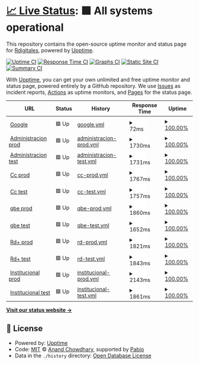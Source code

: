 # [📈 Live Status](https://Rdigitales.github.io/VerificationStatusPages): <!--live status--> **🟩 All systems operational**

This repository contains the open-source uptime monitor and status page for [Rdigitales](https://Rdigitales.github.io/VerificationStatusPages), powered by [Upptime](https://github.com/upptime/upptime).

[![Uptime CI](https://github.com/Rdigitales/VerificationStatusPages/workflows/Uptime%20CI/badge.svg)](https://github.com/Rdigitales/VerificationStatusPages/actions?query=workflow%3A%22Uptime+CI%22)
[![Response Time CI](https://github.com/Rdigitales/VerificationStatusPages/workflows/Response%20Time%20CI/badge.svg)](https://github.com/Rdigitales/VerificationStatusPages/actions?query=workflow%3A%22Response+Time+CI%22)
[![Graphs CI](https://github.com/Rdigitales/VerificationStatusPages/workflows/Graphs%20CI/badge.svg)](https://github.com/Rdigitales/VerificationStatusPages/actions?query=workflow%3A%22Graphs+CI%22)
[![Static Site CI](https://github.com/Rdigitales/VerificationStatusPages/workflows/Static%20Site%20CI/badge.svg)](https://github.com/Rdigitales/VerificationStatusPages/actions?query=workflow%3A%22Static+Site+CI%22)
[![Summary CI](https://github.com/Rdigitales/VerificationStatusPages/workflows/Summary%20CI/badge.svg)](https://github.com/Rdigitales/VerificationStatusPages/actions?query=workflow%3A%22Summary+CI%22)

With [Upptime](https://upptime.js.org), you can get your own unlimited and free uptime monitor and status page, powered entirely by a GitHub repository. We use [Issues](https://github.com/Rdigitales/VerificationStatusPages/issues) as incident reports, [Actions](https://github.com/Rdigitales/VerificationStatusPages/actions) as uptime monitors, and [Pages](https://Rdigitales.github.io/VerificationStatusPages) for the status page.

<!--start: status pages-->
<!-- This summary is generated by Upptime (https://github.com/upptime/upptime) -->
<!-- Do not edit this manually, your changes will be overwritten -->
<!-- prettier-ignore -->
| URL | Status | History | Response Time | Uptime |
| --- | ------ | ------- | ------------- | ------ |
| <img alt="" src="https://icons.duckduckgo.com/ip3/null.ico" height="13"> [Google](www.google.com) | 🟩 Up | [google.yml](https://github.com/Rdigitales/upptime/commits/HEAD/history/google.yml) | <details><summary><img alt="Response time graph" src="./graphs/google/response-time-week.png" height="20"> 72ms</summary><br><a href="https://Rdigitales.github.io/VerificationStatusPages/history/google"><img alt="Response time 101" src="https://img.shields.io/endpoint?url=https%3A%2F%2Fraw.githubusercontent.com%2FRdigitales%2Fupptime%2FHEAD%2Fapi%2Fgoogle%2Fresponse-time.json"></a><br><a href="https://Rdigitales.github.io/VerificationStatusPages/history/google"><img alt="24-hour response time 57" src="https://img.shields.io/endpoint?url=https%3A%2F%2Fraw.githubusercontent.com%2FRdigitales%2Fupptime%2FHEAD%2Fapi%2Fgoogle%2Fresponse-time-day.json"></a><br><a href="https://Rdigitales.github.io/VerificationStatusPages/history/google"><img alt="7-day response time 72" src="https://img.shields.io/endpoint?url=https%3A%2F%2Fraw.githubusercontent.com%2FRdigitales%2Fupptime%2FHEAD%2Fapi%2Fgoogle%2Fresponse-time-week.json"></a><br><a href="https://Rdigitales.github.io/VerificationStatusPages/history/google"><img alt="30-day response time 91" src="https://img.shields.io/endpoint?url=https%3A%2F%2Fraw.githubusercontent.com%2FRdigitales%2Fupptime%2FHEAD%2Fapi%2Fgoogle%2Fresponse-time-month.json"></a><br><a href="https://Rdigitales.github.io/VerificationStatusPages/history/google"><img alt="1-year response time 101" src="https://img.shields.io/endpoint?url=https%3A%2F%2Fraw.githubusercontent.com%2FRdigitales%2Fupptime%2FHEAD%2Fapi%2Fgoogle%2Fresponse-time-year.json"></a></details> | <details><summary><a href="https://Rdigitales.github.io/VerificationStatusPages/history/google">100.00%</a></summary><a href="https://Rdigitales.github.io/VerificationStatusPages/history/google"><img alt="All-time uptime 100.00%" src="https://img.shields.io/endpoint?url=https%3A%2F%2Fraw.githubusercontent.com%2FRdigitales%2Fupptime%2FHEAD%2Fapi%2Fgoogle%2Fuptime.json"></a><br><a href="https://Rdigitales.github.io/VerificationStatusPages/history/google"><img alt="24-hour uptime 100.00%" src="https://img.shields.io/endpoint?url=https%3A%2F%2Fraw.githubusercontent.com%2FRdigitales%2Fupptime%2FHEAD%2Fapi%2Fgoogle%2Fuptime-day.json"></a><br><a href="https://Rdigitales.github.io/VerificationStatusPages/history/google"><img alt="7-day uptime 100.00%" src="https://img.shields.io/endpoint?url=https%3A%2F%2Fraw.githubusercontent.com%2FRdigitales%2Fupptime%2FHEAD%2Fapi%2Fgoogle%2Fuptime-week.json"></a><br><a href="https://Rdigitales.github.io/VerificationStatusPages/history/google"><img alt="30-day uptime 100.00%" src="https://img.shields.io/endpoint?url=https%3A%2F%2Fraw.githubusercontent.com%2FRdigitales%2Fupptime%2FHEAD%2Fapi%2Fgoogle%2Fuptime-month.json"></a><br><a href="https://Rdigitales.github.io/VerificationStatusPages/history/google"><img alt="1-year uptime 100.00%" src="https://img.shields.io/endpoint?url=https%3A%2F%2Fraw.githubusercontent.com%2FRdigitales%2Fupptime%2FHEAD%2Fapi%2Fgoogle%2Fuptime-year.json"></a></details>
| <img alt="" src="https://icons.duckduckgo.com/ip3/administracion.rdigitales.com.ar.ico" height="13"> [Administracion prod](https://administracion.rdigitales.com.ar/login.aspx) | 🟩 Up | [administracion-prod.yml](https://github.com/Rdigitales/upptime/commits/HEAD/history/administracion-prod.yml) | <details><summary><img alt="Response time graph" src="./graphs/administracion-prod/response-time-week.png" height="20"> 1730ms</summary><br><a href="https://Rdigitales.github.io/VerificationStatusPages/history/administracion-prod"><img alt="Response time 1844" src="https://img.shields.io/endpoint?url=https%3A%2F%2Fraw.githubusercontent.com%2FRdigitales%2Fupptime%2FHEAD%2Fapi%2Fadministracion-prod%2Fresponse-time.json"></a><br><a href="https://Rdigitales.github.io/VerificationStatusPages/history/administracion-prod"><img alt="24-hour response time 1840" src="https://img.shields.io/endpoint?url=https%3A%2F%2Fraw.githubusercontent.com%2FRdigitales%2Fupptime%2FHEAD%2Fapi%2Fadministracion-prod%2Fresponse-time-day.json"></a><br><a href="https://Rdigitales.github.io/VerificationStatusPages/history/administracion-prod"><img alt="7-day response time 1730" src="https://img.shields.io/endpoint?url=https%3A%2F%2Fraw.githubusercontent.com%2FRdigitales%2Fupptime%2FHEAD%2Fapi%2Fadministracion-prod%2Fresponse-time-week.json"></a><br><a href="https://Rdigitales.github.io/VerificationStatusPages/history/administracion-prod"><img alt="30-day response time 1897" src="https://img.shields.io/endpoint?url=https%3A%2F%2Fraw.githubusercontent.com%2FRdigitales%2Fupptime%2FHEAD%2Fapi%2Fadministracion-prod%2Fresponse-time-month.json"></a><br><a href="https://Rdigitales.github.io/VerificationStatusPages/history/administracion-prod"><img alt="1-year response time 1844" src="https://img.shields.io/endpoint?url=https%3A%2F%2Fraw.githubusercontent.com%2FRdigitales%2Fupptime%2FHEAD%2Fapi%2Fadministracion-prod%2Fresponse-time-year.json"></a></details> | <details><summary><a href="https://Rdigitales.github.io/VerificationStatusPages/history/administracion-prod">100.00%</a></summary><a href="https://Rdigitales.github.io/VerificationStatusPages/history/administracion-prod"><img alt="All-time uptime 100.00%" src="https://img.shields.io/endpoint?url=https%3A%2F%2Fraw.githubusercontent.com%2FRdigitales%2Fupptime%2FHEAD%2Fapi%2Fadministracion-prod%2Fuptime.json"></a><br><a href="https://Rdigitales.github.io/VerificationStatusPages/history/administracion-prod"><img alt="24-hour uptime 100.00%" src="https://img.shields.io/endpoint?url=https%3A%2F%2Fraw.githubusercontent.com%2FRdigitales%2Fupptime%2FHEAD%2Fapi%2Fadministracion-prod%2Fuptime-day.json"></a><br><a href="https://Rdigitales.github.io/VerificationStatusPages/history/administracion-prod"><img alt="7-day uptime 100.00%" src="https://img.shields.io/endpoint?url=https%3A%2F%2Fraw.githubusercontent.com%2FRdigitales%2Fupptime%2FHEAD%2Fapi%2Fadministracion-prod%2Fuptime-week.json"></a><br><a href="https://Rdigitales.github.io/VerificationStatusPages/history/administracion-prod"><img alt="30-day uptime 100.00%" src="https://img.shields.io/endpoint?url=https%3A%2F%2Fraw.githubusercontent.com%2FRdigitales%2Fupptime%2FHEAD%2Fapi%2Fadministracion-prod%2Fuptime-month.json"></a><br><a href="https://Rdigitales.github.io/VerificationStatusPages/history/administracion-prod"><img alt="1-year uptime 100.00%" src="https://img.shields.io/endpoint?url=https%3A%2F%2Fraw.githubusercontent.com%2FRdigitales%2Fupptime%2FHEAD%2Fapi%2Fadministracion-prod%2Fuptime-year.json"></a></details>
| <img alt="" src="https://icons.duckduckgo.com/ip3/administracion.rdtest.com.ar.ico" height="13"> [Administracion test](https://administracion.rdtest.com.ar:4433//login.aspx) | 🟩 Up | [administracion-test.yml](https://github.com/Rdigitales/upptime/commits/HEAD/history/administracion-test.yml) | <details><summary><img alt="Response time graph" src="./graphs/administracion-test/response-time-week.png" height="20"> 1731ms</summary><br><a href="https://Rdigitales.github.io/VerificationStatusPages/history/administracion-test"><img alt="Response time 1902" src="https://img.shields.io/endpoint?url=https%3A%2F%2Fraw.githubusercontent.com%2FRdigitales%2Fupptime%2FHEAD%2Fapi%2Fadministracion-test%2Fresponse-time.json"></a><br><a href="https://Rdigitales.github.io/VerificationStatusPages/history/administracion-test"><img alt="24-hour response time 1850" src="https://img.shields.io/endpoint?url=https%3A%2F%2Fraw.githubusercontent.com%2FRdigitales%2Fupptime%2FHEAD%2Fapi%2Fadministracion-test%2Fresponse-time-day.json"></a><br><a href="https://Rdigitales.github.io/VerificationStatusPages/history/administracion-test"><img alt="7-day response time 1731" src="https://img.shields.io/endpoint?url=https%3A%2F%2Fraw.githubusercontent.com%2FRdigitales%2Fupptime%2FHEAD%2Fapi%2Fadministracion-test%2Fresponse-time-week.json"></a><br><a href="https://Rdigitales.github.io/VerificationStatusPages/history/administracion-test"><img alt="30-day response time 2045" src="https://img.shields.io/endpoint?url=https%3A%2F%2Fraw.githubusercontent.com%2FRdigitales%2Fupptime%2FHEAD%2Fapi%2Fadministracion-test%2Fresponse-time-month.json"></a><br><a href="https://Rdigitales.github.io/VerificationStatusPages/history/administracion-test"><img alt="1-year response time 1902" src="https://img.shields.io/endpoint?url=https%3A%2F%2Fraw.githubusercontent.com%2FRdigitales%2Fupptime%2FHEAD%2Fapi%2Fadministracion-test%2Fresponse-time-year.json"></a></details> | <details><summary><a href="https://Rdigitales.github.io/VerificationStatusPages/history/administracion-test">100.00%</a></summary><a href="https://Rdigitales.github.io/VerificationStatusPages/history/administracion-test"><img alt="All-time uptime 100.00%" src="https://img.shields.io/endpoint?url=https%3A%2F%2Fraw.githubusercontent.com%2FRdigitales%2Fupptime%2FHEAD%2Fapi%2Fadministracion-test%2Fuptime.json"></a><br><a href="https://Rdigitales.github.io/VerificationStatusPages/history/administracion-test"><img alt="24-hour uptime 100.00%" src="https://img.shields.io/endpoint?url=https%3A%2F%2Fraw.githubusercontent.com%2FRdigitales%2Fupptime%2FHEAD%2Fapi%2Fadministracion-test%2Fuptime-day.json"></a><br><a href="https://Rdigitales.github.io/VerificationStatusPages/history/administracion-test"><img alt="7-day uptime 100.00%" src="https://img.shields.io/endpoint?url=https%3A%2F%2Fraw.githubusercontent.com%2FRdigitales%2Fupptime%2FHEAD%2Fapi%2Fadministracion-test%2Fuptime-week.json"></a><br><a href="https://Rdigitales.github.io/VerificationStatusPages/history/administracion-test"><img alt="30-day uptime 100.00%" src="https://img.shields.io/endpoint?url=https%3A%2F%2Fraw.githubusercontent.com%2FRdigitales%2Fupptime%2FHEAD%2Fapi%2Fadministracion-test%2Fuptime-month.json"></a><br><a href="https://Rdigitales.github.io/VerificationStatusPages/history/administracion-test"><img alt="1-year uptime 100.00%" src="https://img.shields.io/endpoint?url=https%3A%2F%2Fraw.githubusercontent.com%2FRdigitales%2Fupptime%2FHEAD%2Fapi%2Fadministracion-test%2Fuptime-year.json"></a></details>
| <img alt="" src="https://icons.duckduckgo.com/ip3/ccweb.rdigitales.com.ar.ico" height="13"> [Cc prod](https://ccweb.rdigitales.com.ar/Index.aspx) | 🟩 Up | [cc-prod.yml](https://github.com/Rdigitales/upptime/commits/HEAD/history/cc-prod.yml) | <details><summary><img alt="Response time graph" src="./graphs/cc-prod/response-time-week.png" height="20"> 1767ms</summary><br><a href="https://Rdigitales.github.io/VerificationStatusPages/history/cc-prod"><img alt="Response time 1831" src="https://img.shields.io/endpoint?url=https%3A%2F%2Fraw.githubusercontent.com%2FRdigitales%2Fupptime%2FHEAD%2Fapi%2Fcc-prod%2Fresponse-time.json"></a><br><a href="https://Rdigitales.github.io/VerificationStatusPages/history/cc-prod"><img alt="24-hour response time 1984" src="https://img.shields.io/endpoint?url=https%3A%2F%2Fraw.githubusercontent.com%2FRdigitales%2Fupptime%2FHEAD%2Fapi%2Fcc-prod%2Fresponse-time-day.json"></a><br><a href="https://Rdigitales.github.io/VerificationStatusPages/history/cc-prod"><img alt="7-day response time 1767" src="https://img.shields.io/endpoint?url=https%3A%2F%2Fraw.githubusercontent.com%2FRdigitales%2Fupptime%2FHEAD%2Fapi%2Fcc-prod%2Fresponse-time-week.json"></a><br><a href="https://Rdigitales.github.io/VerificationStatusPages/history/cc-prod"><img alt="30-day response time 1909" src="https://img.shields.io/endpoint?url=https%3A%2F%2Fraw.githubusercontent.com%2FRdigitales%2Fupptime%2FHEAD%2Fapi%2Fcc-prod%2Fresponse-time-month.json"></a><br><a href="https://Rdigitales.github.io/VerificationStatusPages/history/cc-prod"><img alt="1-year response time 1831" src="https://img.shields.io/endpoint?url=https%3A%2F%2Fraw.githubusercontent.com%2FRdigitales%2Fupptime%2FHEAD%2Fapi%2Fcc-prod%2Fresponse-time-year.json"></a></details> | <details><summary><a href="https://Rdigitales.github.io/VerificationStatusPages/history/cc-prod">100.00%</a></summary><a href="https://Rdigitales.github.io/VerificationStatusPages/history/cc-prod"><img alt="All-time uptime 100.00%" src="https://img.shields.io/endpoint?url=https%3A%2F%2Fraw.githubusercontent.com%2FRdigitales%2Fupptime%2FHEAD%2Fapi%2Fcc-prod%2Fuptime.json"></a><br><a href="https://Rdigitales.github.io/VerificationStatusPages/history/cc-prod"><img alt="24-hour uptime 100.00%" src="https://img.shields.io/endpoint?url=https%3A%2F%2Fraw.githubusercontent.com%2FRdigitales%2Fupptime%2FHEAD%2Fapi%2Fcc-prod%2Fuptime-day.json"></a><br><a href="https://Rdigitales.github.io/VerificationStatusPages/history/cc-prod"><img alt="7-day uptime 100.00%" src="https://img.shields.io/endpoint?url=https%3A%2F%2Fraw.githubusercontent.com%2FRdigitales%2Fupptime%2FHEAD%2Fapi%2Fcc-prod%2Fuptime-week.json"></a><br><a href="https://Rdigitales.github.io/VerificationStatusPages/history/cc-prod"><img alt="30-day uptime 100.00%" src="https://img.shields.io/endpoint?url=https%3A%2F%2Fraw.githubusercontent.com%2FRdigitales%2Fupptime%2FHEAD%2Fapi%2Fcc-prod%2Fuptime-month.json"></a><br><a href="https://Rdigitales.github.io/VerificationStatusPages/history/cc-prod"><img alt="1-year uptime 100.00%" src="https://img.shields.io/endpoint?url=https%3A%2F%2Fraw.githubusercontent.com%2FRdigitales%2Fupptime%2FHEAD%2Fapi%2Fcc-prod%2Fuptime-year.json"></a></details>
| <img alt="" src="https://icons.duckduckgo.com/ip3/ccweb.rdtest.com.ar.ico" height="13"> [Cc test](https://ccweb.rdtest.com.ar:4433/Index.aspx) | 🟩 Up | [cc-test.yml](https://github.com/Rdigitales/upptime/commits/HEAD/history/cc-test.yml) | <details><summary><img alt="Response time graph" src="./graphs/cc-test/response-time-week.png" height="20"> 1757ms</summary><br><a href="https://Rdigitales.github.io/VerificationStatusPages/history/cc-test"><img alt="Response time 1822" src="https://img.shields.io/endpoint?url=https%3A%2F%2Fraw.githubusercontent.com%2FRdigitales%2Fupptime%2FHEAD%2Fapi%2Fcc-test%2Fresponse-time.json"></a><br><a href="https://Rdigitales.github.io/VerificationStatusPages/history/cc-test"><img alt="24-hour response time 1970" src="https://img.shields.io/endpoint?url=https%3A%2F%2Fraw.githubusercontent.com%2FRdigitales%2Fupptime%2FHEAD%2Fapi%2Fcc-test%2Fresponse-time-day.json"></a><br><a href="https://Rdigitales.github.io/VerificationStatusPages/history/cc-test"><img alt="7-day response time 1757" src="https://img.shields.io/endpoint?url=https%3A%2F%2Fraw.githubusercontent.com%2FRdigitales%2Fupptime%2FHEAD%2Fapi%2Fcc-test%2Fresponse-time-week.json"></a><br><a href="https://Rdigitales.github.io/VerificationStatusPages/history/cc-test"><img alt="30-day response time 1735" src="https://img.shields.io/endpoint?url=https%3A%2F%2Fraw.githubusercontent.com%2FRdigitales%2Fupptime%2FHEAD%2Fapi%2Fcc-test%2Fresponse-time-month.json"></a><br><a href="https://Rdigitales.github.io/VerificationStatusPages/history/cc-test"><img alt="1-year response time 1822" src="https://img.shields.io/endpoint?url=https%3A%2F%2Fraw.githubusercontent.com%2FRdigitales%2Fupptime%2FHEAD%2Fapi%2Fcc-test%2Fresponse-time-year.json"></a></details> | <details><summary><a href="https://Rdigitales.github.io/VerificationStatusPages/history/cc-test">100.00%</a></summary><a href="https://Rdigitales.github.io/VerificationStatusPages/history/cc-test"><img alt="All-time uptime 100.00%" src="https://img.shields.io/endpoint?url=https%3A%2F%2Fraw.githubusercontent.com%2FRdigitales%2Fupptime%2FHEAD%2Fapi%2Fcc-test%2Fuptime.json"></a><br><a href="https://Rdigitales.github.io/VerificationStatusPages/history/cc-test"><img alt="24-hour uptime 100.00%" src="https://img.shields.io/endpoint?url=https%3A%2F%2Fraw.githubusercontent.com%2FRdigitales%2Fupptime%2FHEAD%2Fapi%2Fcc-test%2Fuptime-day.json"></a><br><a href="https://Rdigitales.github.io/VerificationStatusPages/history/cc-test"><img alt="7-day uptime 100.00%" src="https://img.shields.io/endpoint?url=https%3A%2F%2Fraw.githubusercontent.com%2FRdigitales%2Fupptime%2FHEAD%2Fapi%2Fcc-test%2Fuptime-week.json"></a><br><a href="https://Rdigitales.github.io/VerificationStatusPages/history/cc-test"><img alt="30-day uptime 100.00%" src="https://img.shields.io/endpoint?url=https%3A%2F%2Fraw.githubusercontent.com%2FRdigitales%2Fupptime%2FHEAD%2Fapi%2Fcc-test%2Fuptime-month.json"></a><br><a href="https://Rdigitales.github.io/VerificationStatusPages/history/cc-test"><img alt="1-year uptime 100.00%" src="https://img.shields.io/endpoint?url=https%3A%2F%2Fraw.githubusercontent.com%2FRdigitales%2Fupptime%2FHEAD%2Fapi%2Fcc-test%2Fuptime-year.json"></a></details>
| <img alt="" src="https://icons.duckduckgo.com/ip3/qbe.rdigitales.com.ar.ico" height="13"> [qbe prod](https://qbe.rdigitales.com.ar) | 🟩 Up | [qbe-prod.yml](https://github.com/Rdigitales/upptime/commits/HEAD/history/qbe-prod.yml) | <details><summary><img alt="Response time graph" src="./graphs/qbe-prod/response-time-week.png" height="20"> 1860ms</summary><br><a href="https://Rdigitales.github.io/VerificationStatusPages/history/qbe-prod"><img alt="Response time 1936" src="https://img.shields.io/endpoint?url=https%3A%2F%2Fraw.githubusercontent.com%2FRdigitales%2Fupptime%2FHEAD%2Fapi%2Fqbe-prod%2Fresponse-time.json"></a><br><a href="https://Rdigitales.github.io/VerificationStatusPages/history/qbe-prod"><img alt="24-hour response time 1950" src="https://img.shields.io/endpoint?url=https%3A%2F%2Fraw.githubusercontent.com%2FRdigitales%2Fupptime%2FHEAD%2Fapi%2Fqbe-prod%2Fresponse-time-day.json"></a><br><a href="https://Rdigitales.github.io/VerificationStatusPages/history/qbe-prod"><img alt="7-day response time 1860" src="https://img.shields.io/endpoint?url=https%3A%2F%2Fraw.githubusercontent.com%2FRdigitales%2Fupptime%2FHEAD%2Fapi%2Fqbe-prod%2Fresponse-time-week.json"></a><br><a href="https://Rdigitales.github.io/VerificationStatusPages/history/qbe-prod"><img alt="30-day response time 1857" src="https://img.shields.io/endpoint?url=https%3A%2F%2Fraw.githubusercontent.com%2FRdigitales%2Fupptime%2FHEAD%2Fapi%2Fqbe-prod%2Fresponse-time-month.json"></a><br><a href="https://Rdigitales.github.io/VerificationStatusPages/history/qbe-prod"><img alt="1-year response time 1936" src="https://img.shields.io/endpoint?url=https%3A%2F%2Fraw.githubusercontent.com%2FRdigitales%2Fupptime%2FHEAD%2Fapi%2Fqbe-prod%2Fresponse-time-year.json"></a></details> | <details><summary><a href="https://Rdigitales.github.io/VerificationStatusPages/history/qbe-prod">100.00%</a></summary><a href="https://Rdigitales.github.io/VerificationStatusPages/history/qbe-prod"><img alt="All-time uptime 100.00%" src="https://img.shields.io/endpoint?url=https%3A%2F%2Fraw.githubusercontent.com%2FRdigitales%2Fupptime%2FHEAD%2Fapi%2Fqbe-prod%2Fuptime.json"></a><br><a href="https://Rdigitales.github.io/VerificationStatusPages/history/qbe-prod"><img alt="24-hour uptime 100.00%" src="https://img.shields.io/endpoint?url=https%3A%2F%2Fraw.githubusercontent.com%2FRdigitales%2Fupptime%2FHEAD%2Fapi%2Fqbe-prod%2Fuptime-day.json"></a><br><a href="https://Rdigitales.github.io/VerificationStatusPages/history/qbe-prod"><img alt="7-day uptime 100.00%" src="https://img.shields.io/endpoint?url=https%3A%2F%2Fraw.githubusercontent.com%2FRdigitales%2Fupptime%2FHEAD%2Fapi%2Fqbe-prod%2Fuptime-week.json"></a><br><a href="https://Rdigitales.github.io/VerificationStatusPages/history/qbe-prod"><img alt="30-day uptime 100.00%" src="https://img.shields.io/endpoint?url=https%3A%2F%2Fraw.githubusercontent.com%2FRdigitales%2Fupptime%2FHEAD%2Fapi%2Fqbe-prod%2Fuptime-month.json"></a><br><a href="https://Rdigitales.github.io/VerificationStatusPages/history/qbe-prod"><img alt="1-year uptime 100.00%" src="https://img.shields.io/endpoint?url=https%3A%2F%2Fraw.githubusercontent.com%2FRdigitales%2Fupptime%2FHEAD%2Fapi%2Fqbe-prod%2Fuptime-year.json"></a></details>
| <img alt="" src="https://icons.duckduckgo.com/ip3/qbe.rdtest.com.ar.ico" height="13"> [qbe test](https://qbe.rdtest.com.ar:4433) | 🟩 Up | [qbe-test.yml](https://github.com/Rdigitales/upptime/commits/HEAD/history/qbe-test.yml) | <details><summary><img alt="Response time graph" src="./graphs/qbe-test/response-time-week.png" height="20"> 1652ms</summary><br><a href="https://Rdigitales.github.io/VerificationStatusPages/history/qbe-test"><img alt="Response time 1828" src="https://img.shields.io/endpoint?url=https%3A%2F%2Fraw.githubusercontent.com%2FRdigitales%2Fupptime%2FHEAD%2Fapi%2Fqbe-test%2Fresponse-time.json"></a><br><a href="https://Rdigitales.github.io/VerificationStatusPages/history/qbe-test"><img alt="24-hour response time 1873" src="https://img.shields.io/endpoint?url=https%3A%2F%2Fraw.githubusercontent.com%2FRdigitales%2Fupptime%2FHEAD%2Fapi%2Fqbe-test%2Fresponse-time-day.json"></a><br><a href="https://Rdigitales.github.io/VerificationStatusPages/history/qbe-test"><img alt="7-day response time 1652" src="https://img.shields.io/endpoint?url=https%3A%2F%2Fraw.githubusercontent.com%2FRdigitales%2Fupptime%2FHEAD%2Fapi%2Fqbe-test%2Fresponse-time-week.json"></a><br><a href="https://Rdigitales.github.io/VerificationStatusPages/history/qbe-test"><img alt="30-day response time 1902" src="https://img.shields.io/endpoint?url=https%3A%2F%2Fraw.githubusercontent.com%2FRdigitales%2Fupptime%2FHEAD%2Fapi%2Fqbe-test%2Fresponse-time-month.json"></a><br><a href="https://Rdigitales.github.io/VerificationStatusPages/history/qbe-test"><img alt="1-year response time 1828" src="https://img.shields.io/endpoint?url=https%3A%2F%2Fraw.githubusercontent.com%2FRdigitales%2Fupptime%2FHEAD%2Fapi%2Fqbe-test%2Fresponse-time-year.json"></a></details> | <details><summary><a href="https://Rdigitales.github.io/VerificationStatusPages/history/qbe-test">100.00%</a></summary><a href="https://Rdigitales.github.io/VerificationStatusPages/history/qbe-test"><img alt="All-time uptime 100.00%" src="https://img.shields.io/endpoint?url=https%3A%2F%2Fraw.githubusercontent.com%2FRdigitales%2Fupptime%2FHEAD%2Fapi%2Fqbe-test%2Fuptime.json"></a><br><a href="https://Rdigitales.github.io/VerificationStatusPages/history/qbe-test"><img alt="24-hour uptime 100.00%" src="https://img.shields.io/endpoint?url=https%3A%2F%2Fraw.githubusercontent.com%2FRdigitales%2Fupptime%2FHEAD%2Fapi%2Fqbe-test%2Fuptime-day.json"></a><br><a href="https://Rdigitales.github.io/VerificationStatusPages/history/qbe-test"><img alt="7-day uptime 100.00%" src="https://img.shields.io/endpoint?url=https%3A%2F%2Fraw.githubusercontent.com%2FRdigitales%2Fupptime%2FHEAD%2Fapi%2Fqbe-test%2Fuptime-week.json"></a><br><a href="https://Rdigitales.github.io/VerificationStatusPages/history/qbe-test"><img alt="30-day uptime 100.00%" src="https://img.shields.io/endpoint?url=https%3A%2F%2Fraw.githubusercontent.com%2FRdigitales%2Fupptime%2FHEAD%2Fapi%2Fqbe-test%2Fuptime-month.json"></a><br><a href="https://Rdigitales.github.io/VerificationStatusPages/history/qbe-test"><img alt="1-year uptime 100.00%" src="https://img.shields.io/endpoint?url=https%3A%2F%2Fraw.githubusercontent.com%2FRdigitales%2Fupptime%2FHEAD%2Fapi%2Fqbe-test%2Fuptime-year.json"></a></details>
| <img alt="" src="https://icons.duckduckgo.com/ip3/rdplus.rdigitales.com.ar.ico" height="13"> [Rd+ prod](https://rdplus.rdigitales.com.ar/v2/loggin.aspx) | 🟩 Up | [rd-prod.yml](https://github.com/Rdigitales/upptime/commits/HEAD/history/rd-prod.yml) | <details><summary><img alt="Response time graph" src="./graphs/rd-prod/response-time-week.png" height="20"> 1821ms</summary><br><a href="https://Rdigitales.github.io/VerificationStatusPages/history/rd-prod"><img alt="Response time 1833" src="https://img.shields.io/endpoint?url=https%3A%2F%2Fraw.githubusercontent.com%2FRdigitales%2Fupptime%2FHEAD%2Fapi%2Frd-prod%2Fresponse-time.json"></a><br><a href="https://Rdigitales.github.io/VerificationStatusPages/history/rd-prod"><img alt="24-hour response time 1894" src="https://img.shields.io/endpoint?url=https%3A%2F%2Fraw.githubusercontent.com%2FRdigitales%2Fupptime%2FHEAD%2Fapi%2Frd-prod%2Fresponse-time-day.json"></a><br><a href="https://Rdigitales.github.io/VerificationStatusPages/history/rd-prod"><img alt="7-day response time 1821" src="https://img.shields.io/endpoint?url=https%3A%2F%2Fraw.githubusercontent.com%2FRdigitales%2Fupptime%2FHEAD%2Fapi%2Frd-prod%2Fresponse-time-week.json"></a><br><a href="https://Rdigitales.github.io/VerificationStatusPages/history/rd-prod"><img alt="30-day response time 1809" src="https://img.shields.io/endpoint?url=https%3A%2F%2Fraw.githubusercontent.com%2FRdigitales%2Fupptime%2FHEAD%2Fapi%2Frd-prod%2Fresponse-time-month.json"></a><br><a href="https://Rdigitales.github.io/VerificationStatusPages/history/rd-prod"><img alt="1-year response time 1833" src="https://img.shields.io/endpoint?url=https%3A%2F%2Fraw.githubusercontent.com%2FRdigitales%2Fupptime%2FHEAD%2Fapi%2Frd-prod%2Fresponse-time-year.json"></a></details> | <details><summary><a href="https://Rdigitales.github.io/VerificationStatusPages/history/rd-prod">100.00%</a></summary><a href="https://Rdigitales.github.io/VerificationStatusPages/history/rd-prod"><img alt="All-time uptime 100.00%" src="https://img.shields.io/endpoint?url=https%3A%2F%2Fraw.githubusercontent.com%2FRdigitales%2Fupptime%2FHEAD%2Fapi%2Frd-prod%2Fuptime.json"></a><br><a href="https://Rdigitales.github.io/VerificationStatusPages/history/rd-prod"><img alt="24-hour uptime 100.00%" src="https://img.shields.io/endpoint?url=https%3A%2F%2Fraw.githubusercontent.com%2FRdigitales%2Fupptime%2FHEAD%2Fapi%2Frd-prod%2Fuptime-day.json"></a><br><a href="https://Rdigitales.github.io/VerificationStatusPages/history/rd-prod"><img alt="7-day uptime 100.00%" src="https://img.shields.io/endpoint?url=https%3A%2F%2Fraw.githubusercontent.com%2FRdigitales%2Fupptime%2FHEAD%2Fapi%2Frd-prod%2Fuptime-week.json"></a><br><a href="https://Rdigitales.github.io/VerificationStatusPages/history/rd-prod"><img alt="30-day uptime 100.00%" src="https://img.shields.io/endpoint?url=https%3A%2F%2Fraw.githubusercontent.com%2FRdigitales%2Fupptime%2FHEAD%2Fapi%2Frd-prod%2Fuptime-month.json"></a><br><a href="https://Rdigitales.github.io/VerificationStatusPages/history/rd-prod"><img alt="1-year uptime 100.00%" src="https://img.shields.io/endpoint?url=https%3A%2F%2Fraw.githubusercontent.com%2FRdigitales%2Fupptime%2FHEAD%2Fapi%2Frd-prod%2Fuptime-year.json"></a></details>
| <img alt="" src="https://icons.duckduckgo.com/ip3/rdplus.rdtest.com.ar.ico" height="13"> [Rd+ test](https://rdplus.rdtest.com.ar:4433/v2/loggin.aspx) | 🟩 Up | [rd-test.yml](https://github.com/Rdigitales/upptime/commits/HEAD/history/rd-test.yml) | <details><summary><img alt="Response time graph" src="./graphs/rd-test/response-time-week.png" height="20"> 1843ms</summary><br><a href="https://Rdigitales.github.io/VerificationStatusPages/history/rd-test"><img alt="Response time 1973" src="https://img.shields.io/endpoint?url=https%3A%2F%2Fraw.githubusercontent.com%2FRdigitales%2Fupptime%2FHEAD%2Fapi%2Frd-test%2Fresponse-time.json"></a><br><a href="https://Rdigitales.github.io/VerificationStatusPages/history/rd-test"><img alt="24-hour response time 1888" src="https://img.shields.io/endpoint?url=https%3A%2F%2Fraw.githubusercontent.com%2FRdigitales%2Fupptime%2FHEAD%2Fapi%2Frd-test%2Fresponse-time-day.json"></a><br><a href="https://Rdigitales.github.io/VerificationStatusPages/history/rd-test"><img alt="7-day response time 1843" src="https://img.shields.io/endpoint?url=https%3A%2F%2Fraw.githubusercontent.com%2FRdigitales%2Fupptime%2FHEAD%2Fapi%2Frd-test%2Fresponse-time-week.json"></a><br><a href="https://Rdigitales.github.io/VerificationStatusPages/history/rd-test"><img alt="30-day response time 1860" src="https://img.shields.io/endpoint?url=https%3A%2F%2Fraw.githubusercontent.com%2FRdigitales%2Fupptime%2FHEAD%2Fapi%2Frd-test%2Fresponse-time-month.json"></a><br><a href="https://Rdigitales.github.io/VerificationStatusPages/history/rd-test"><img alt="1-year response time 1973" src="https://img.shields.io/endpoint?url=https%3A%2F%2Fraw.githubusercontent.com%2FRdigitales%2Fupptime%2FHEAD%2Fapi%2Frd-test%2Fresponse-time-year.json"></a></details> | <details><summary><a href="https://Rdigitales.github.io/VerificationStatusPages/history/rd-test">100.00%</a></summary><a href="https://Rdigitales.github.io/VerificationStatusPages/history/rd-test"><img alt="All-time uptime 100.00%" src="https://img.shields.io/endpoint?url=https%3A%2F%2Fraw.githubusercontent.com%2FRdigitales%2Fupptime%2FHEAD%2Fapi%2Frd-test%2Fuptime.json"></a><br><a href="https://Rdigitales.github.io/VerificationStatusPages/history/rd-test"><img alt="24-hour uptime 100.00%" src="https://img.shields.io/endpoint?url=https%3A%2F%2Fraw.githubusercontent.com%2FRdigitales%2Fupptime%2FHEAD%2Fapi%2Frd-test%2Fuptime-day.json"></a><br><a href="https://Rdigitales.github.io/VerificationStatusPages/history/rd-test"><img alt="7-day uptime 100.00%" src="https://img.shields.io/endpoint?url=https%3A%2F%2Fraw.githubusercontent.com%2FRdigitales%2Fupptime%2FHEAD%2Fapi%2Frd-test%2Fuptime-week.json"></a><br><a href="https://Rdigitales.github.io/VerificationStatusPages/history/rd-test"><img alt="30-day uptime 100.00%" src="https://img.shields.io/endpoint?url=https%3A%2F%2Fraw.githubusercontent.com%2FRdigitales%2Fupptime%2FHEAD%2Fapi%2Frd-test%2Fuptime-month.json"></a><br><a href="https://Rdigitales.github.io/VerificationStatusPages/history/rd-test"><img alt="1-year uptime 100.00%" src="https://img.shields.io/endpoint?url=https%3A%2F%2Fraw.githubusercontent.com%2FRdigitales%2Fupptime%2FHEAD%2Fapi%2Frd-test%2Fuptime-year.json"></a></details>
| <img alt="" src="https://icons.duckduckgo.com/ip3/www.rdigitales.com.ar.ico" height="13"> [Institucional prod](https://www.rdigitales.com.ar) | 🟩 Up | [institucional-prod.yml](https://github.com/Rdigitales/upptime/commits/HEAD/history/institucional-prod.yml) | <details><summary><img alt="Response time graph" src="./graphs/institucional-prod/response-time-week.png" height="20"> 2143ms</summary><br><a href="https://Rdigitales.github.io/VerificationStatusPages/history/institucional-prod"><img alt="Response time 2348" src="https://img.shields.io/endpoint?url=https%3A%2F%2Fraw.githubusercontent.com%2FRdigitales%2Fupptime%2FHEAD%2Fapi%2Finstitucional-prod%2Fresponse-time.json"></a><br><a href="https://Rdigitales.github.io/VerificationStatusPages/history/institucional-prod"><img alt="24-hour response time 2262" src="https://img.shields.io/endpoint?url=https%3A%2F%2Fraw.githubusercontent.com%2FRdigitales%2Fupptime%2FHEAD%2Fapi%2Finstitucional-prod%2Fresponse-time-day.json"></a><br><a href="https://Rdigitales.github.io/VerificationStatusPages/history/institucional-prod"><img alt="7-day response time 2143" src="https://img.shields.io/endpoint?url=https%3A%2F%2Fraw.githubusercontent.com%2FRdigitales%2Fupptime%2FHEAD%2Fapi%2Finstitucional-prod%2Fresponse-time-week.json"></a><br><a href="https://Rdigitales.github.io/VerificationStatusPages/history/institucional-prod"><img alt="30-day response time 2278" src="https://img.shields.io/endpoint?url=https%3A%2F%2Fraw.githubusercontent.com%2FRdigitales%2Fupptime%2FHEAD%2Fapi%2Finstitucional-prod%2Fresponse-time-month.json"></a><br><a href="https://Rdigitales.github.io/VerificationStatusPages/history/institucional-prod"><img alt="1-year response time 2348" src="https://img.shields.io/endpoint?url=https%3A%2F%2Fraw.githubusercontent.com%2FRdigitales%2Fupptime%2FHEAD%2Fapi%2Finstitucional-prod%2Fresponse-time-year.json"></a></details> | <details><summary><a href="https://Rdigitales.github.io/VerificationStatusPages/history/institucional-prod">100.00%</a></summary><a href="https://Rdigitales.github.io/VerificationStatusPages/history/institucional-prod"><img alt="All-time uptime 100.00%" src="https://img.shields.io/endpoint?url=https%3A%2F%2Fraw.githubusercontent.com%2FRdigitales%2Fupptime%2FHEAD%2Fapi%2Finstitucional-prod%2Fuptime.json"></a><br><a href="https://Rdigitales.github.io/VerificationStatusPages/history/institucional-prod"><img alt="24-hour uptime 100.00%" src="https://img.shields.io/endpoint?url=https%3A%2F%2Fraw.githubusercontent.com%2FRdigitales%2Fupptime%2FHEAD%2Fapi%2Finstitucional-prod%2Fuptime-day.json"></a><br><a href="https://Rdigitales.github.io/VerificationStatusPages/history/institucional-prod"><img alt="7-day uptime 100.00%" src="https://img.shields.io/endpoint?url=https%3A%2F%2Fraw.githubusercontent.com%2FRdigitales%2Fupptime%2FHEAD%2Fapi%2Finstitucional-prod%2Fuptime-week.json"></a><br><a href="https://Rdigitales.github.io/VerificationStatusPages/history/institucional-prod"><img alt="30-day uptime 100.00%" src="https://img.shields.io/endpoint?url=https%3A%2F%2Fraw.githubusercontent.com%2FRdigitales%2Fupptime%2FHEAD%2Fapi%2Finstitucional-prod%2Fuptime-month.json"></a><br><a href="https://Rdigitales.github.io/VerificationStatusPages/history/institucional-prod"><img alt="1-year uptime 100.00%" src="https://img.shields.io/endpoint?url=https%3A%2F%2Fraw.githubusercontent.com%2FRdigitales%2Fupptime%2FHEAD%2Fapi%2Finstitucional-prod%2Fuptime-year.json"></a></details>
| <img alt="" src="https://icons.duckduckgo.com/ip3/www.rdtest.com.ar.ico" height="13"> [Institucional test](https://www.rdtest.com.ar:4433) | 🟩 Up | [institucional-test.yml](https://github.com/Rdigitales/upptime/commits/HEAD/history/institucional-test.yml) | <details><summary><img alt="Response time graph" src="./graphs/institucional-test/response-time-week.png" height="20"> 1861ms</summary><br><a href="https://Rdigitales.github.io/VerificationStatusPages/history/institucional-test"><img alt="Response time 2063" src="https://img.shields.io/endpoint?url=https%3A%2F%2Fraw.githubusercontent.com%2FRdigitales%2Fupptime%2FHEAD%2Fapi%2Finstitucional-test%2Fresponse-time.json"></a><br><a href="https://Rdigitales.github.io/VerificationStatusPages/history/institucional-test"><img alt="24-hour response time 1919" src="https://img.shields.io/endpoint?url=https%3A%2F%2Fraw.githubusercontent.com%2FRdigitales%2Fupptime%2FHEAD%2Fapi%2Finstitucional-test%2Fresponse-time-day.json"></a><br><a href="https://Rdigitales.github.io/VerificationStatusPages/history/institucional-test"><img alt="7-day response time 1861" src="https://img.shields.io/endpoint?url=https%3A%2F%2Fraw.githubusercontent.com%2FRdigitales%2Fupptime%2FHEAD%2Fapi%2Finstitucional-test%2Fresponse-time-week.json"></a><br><a href="https://Rdigitales.github.io/VerificationStatusPages/history/institucional-test"><img alt="30-day response time 2208" src="https://img.shields.io/endpoint?url=https%3A%2F%2Fraw.githubusercontent.com%2FRdigitales%2Fupptime%2FHEAD%2Fapi%2Finstitucional-test%2Fresponse-time-month.json"></a><br><a href="https://Rdigitales.github.io/VerificationStatusPages/history/institucional-test"><img alt="1-year response time 2063" src="https://img.shields.io/endpoint?url=https%3A%2F%2Fraw.githubusercontent.com%2FRdigitales%2Fupptime%2FHEAD%2Fapi%2Finstitucional-test%2Fresponse-time-year.json"></a></details> | <details><summary><a href="https://Rdigitales.github.io/VerificationStatusPages/history/institucional-test">100.00%</a></summary><a href="https://Rdigitales.github.io/VerificationStatusPages/history/institucional-test"><img alt="All-time uptime 100.00%" src="https://img.shields.io/endpoint?url=https%3A%2F%2Fraw.githubusercontent.com%2FRdigitales%2Fupptime%2FHEAD%2Fapi%2Finstitucional-test%2Fuptime.json"></a><br><a href="https://Rdigitales.github.io/VerificationStatusPages/history/institucional-test"><img alt="24-hour uptime 100.00%" src="https://img.shields.io/endpoint?url=https%3A%2F%2Fraw.githubusercontent.com%2FRdigitales%2Fupptime%2FHEAD%2Fapi%2Finstitucional-test%2Fuptime-day.json"></a><br><a href="https://Rdigitales.github.io/VerificationStatusPages/history/institucional-test"><img alt="7-day uptime 100.00%" src="https://img.shields.io/endpoint?url=https%3A%2F%2Fraw.githubusercontent.com%2FRdigitales%2Fupptime%2FHEAD%2Fapi%2Finstitucional-test%2Fuptime-week.json"></a><br><a href="https://Rdigitales.github.io/VerificationStatusPages/history/institucional-test"><img alt="30-day uptime 100.00%" src="https://img.shields.io/endpoint?url=https%3A%2F%2Fraw.githubusercontent.com%2FRdigitales%2Fupptime%2FHEAD%2Fapi%2Finstitucional-test%2Fuptime-month.json"></a><br><a href="https://Rdigitales.github.io/VerificationStatusPages/history/institucional-test"><img alt="1-year uptime 100.00%" src="https://img.shields.io/endpoint?url=https%3A%2F%2Fraw.githubusercontent.com%2FRdigitales%2Fupptime%2FHEAD%2Fapi%2Finstitucional-test%2Fuptime-year.json"></a></details>

<!--end: status pages-->

[**Visit our status website →**](https://Rdigitales.github.io/VerificationStatusPages)

## 📄 License

- Powered by: [Upptime](https://github.com/upptime/upptime)
- Code: [MIT](./LICENSE) © [Anand Chowdhary](https://anandchowdhary.com), supported by [Pabio](https://pabio.com)
- Data in the `./history` directory: [Open Database License](https://opendatacommons.org/licenses/odbl/1-0/)
